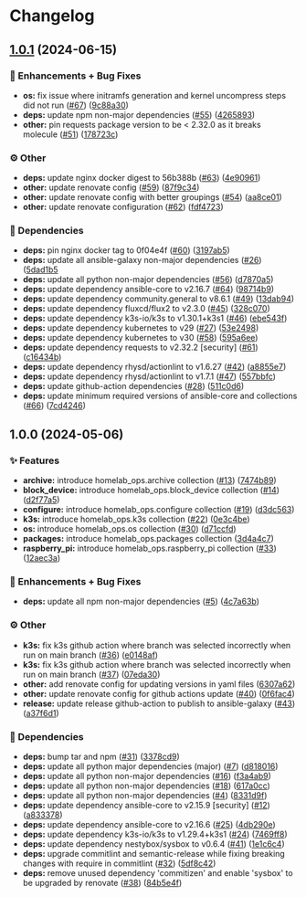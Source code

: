 # Changelog



## [1.0.1](https://github.com/ppat/homelab-ops-ansible/compare/v1.0.0...v1.0.1) (2024-06-15)


### 🐛 Enhancements + Bug Fixes

* **os:** fix issue where initramfs generation and kernel uncompress steps did not run ([#67](https://github.com/ppat/homelab-ops-ansible/issues/67)) ([9c88a30](https://github.com/ppat/homelab-ops-ansible/commit/9c88a30))
* **deps:** update npm non-major dependencies ([#55](https://github.com/ppat/homelab-ops-ansible/issues/55)) ([4265893](https://github.com/ppat/homelab-ops-ansible/commit/4265893))
* **other:** pin requests package version to be < 2.32.0 as it breaks molecule ([#51](https://github.com/ppat/homelab-ops-ansible/issues/51)) ([178723c](https://github.com/ppat/homelab-ops-ansible/commit/178723c))


### ⚙️ Other

* **deps:** update nginx docker digest to 56b388b ([#63](https://github.com/ppat/homelab-ops-ansible/issues/63)) ([4e90961](https://github.com/ppat/homelab-ops-ansible/commit/4e90961))
* **other:** update renovate config ([#59](https://github.com/ppat/homelab-ops-ansible/issues/59)) ([87f9c34](https://github.com/ppat/homelab-ops-ansible/commit/87f9c34))
* **other:** update renovate config with better groupings ([#54](https://github.com/ppat/homelab-ops-ansible/issues/54)) ([aa8ce01](https://github.com/ppat/homelab-ops-ansible/commit/aa8ce01))
* **other:** update renovate configuration ([#62](https://github.com/ppat/homelab-ops-ansible/issues/62)) ([fdf4723](https://github.com/ppat/homelab-ops-ansible/commit/fdf4723))


### 📌 Dependencies

* **deps:** pin nginx docker tag to 0f04e4f ([#60](https://github.com/ppat/homelab-ops-ansible/issues/60)) ([3197ab5](https://github.com/ppat/homelab-ops-ansible/commit/3197ab5))
* **deps:** update all ansible-galaxy non-major dependencies ([#26](https://github.com/ppat/homelab-ops-ansible/issues/26)) ([5dad1b5](https://github.com/ppat/homelab-ops-ansible/commit/5dad1b5)
* **deps:** update all python non-major dependencies ([#56](https://github.com/ppat/homelab-ops-ansible/issues/56)) ([d7870a5](https://github.com/ppat/homelab-ops-ansible/commit/d7870a5))
* **deps:** update dependency ansible-core to v2.16.7 ([#64](https://github.com/ppat/homelab-ops-ansible/issues/64)) ([98714b9](https://github.com/ppat/homelab-ops-ansible/commit/98714b9))
* **deps:** update dependency community.general to v8.6.1 ([#49](https://github.com/ppat/homelab-ops-ansible/issues/49)) ([13dab94](https://github.com/ppat/homelab-ops-ansible/commit/13dab94))
* **deps:** update dependency fluxcd/flux2 to v2.3.0 ([#45](https://github.com/ppat/homelab-ops-ansible/issues/45)) ([328c070](https://github.com/ppat/homelab-ops-ansible/commit/328c0702))
* **deps:** update dependency k3s-io/k3s to v1.30.1+k3s1 ([#46](https://github.com/ppat/homelab-ops-ansible/issues/46)) ([ebe543f](https://github.com/ppat/homelab-ops-ansible/commit/ebe543f))
* **deps:** update dependency kubernetes to v29 ([#27](https://github.com/ppat/homelab-ops-ansible/issues/27)) ([53e2498](https://github.com/ppat/homelab-ops-ansible/commit/53e2498))
* **deps:** update dependency kubernetes to v30 ([#58](https://github.com/ppat/homelab-ops-ansible/issues/58)) ([595a6ee](https://github.com/ppat/homelab-ops-ansible/commit/595a6ee))
* **deps:** update dependency requests to v2.32.2 [security] ([#61](https://github.com/ppat/homelab-ops-ansible/issues/61)) ([c16434b](https://github.com/ppat/homelab-ops-ansible/commit/c16434b))
* **deps:** update dependency rhysd/actionlint to v1.6.27 ([#42](https://github.com/ppat/homelab-ops-ansible/issues/42)) ([a8855e7](https://github.com/ppat/homelab-ops-ansible/commit/a8855e7))
* **deps:** update dependency rhysd/actionlint to v1.7.1 ([#47](https://github.com/ppat/homelab-ops-ansible/issues/47)) ([557bbfc](https://github.com/ppat/homelab-ops-ansible/commit/557bbfc))
* **deps:** update github-action dependencies ([#28](https://github.com/ppat/homelab-ops-ansible/issues/28)) ([511c0d6](https://github.com/ppat/homelab-ops-ansible/commit/511c0d6))
* **deps:** update minimum required versions of ansible-core and collections ([#66](https://github.com/ppat/homelab-ops-ansible/issues/66)) ([7cd4246](https://github.com/ppat/homelab-ops-ansible/commit/7cd4246))


## 1.0.0 (2024-05-06)


### ✨ Features

* **archive:** introduce homelab_ops.archive collection ([#13](https://github.com/ppat/homelab-ops-ansible/issues/13)) ([7474b89](https://github.com/ppat/homelab-ops-ansible/commit/7474b896ee6b2b2b862b27061484edb5b5702dde))
* **block_device:** introduce homelab_ops.block_device collection ([#14](https://github.com/ppat/homelab-ops-ansible/issues/14)) ([d2f77a5](https://github.com/ppat/homelab-ops-ansible/commit/d2f77a57e37c9b1c890b7ad421345c44b120ed49))
* **configure:** introduce homelab_ops.configure collection ([#19](https://github.com/ppat/homelab-ops-ansible/issues/19)) ([d3dc563](https://github.com/ppat/homelab-ops-ansible/commit/d3dc563f64128fe430f6fe1803c162aa9067117c))
* **k3s:** introduce homelab_ops.k3s collection ([#22](https://github.com/ppat/homelab-ops-ansible/issues/22)) ([0e3c4be](https://github.com/ppat/homelab-ops-ansible/commit/0e3c4be36412bce5e7b2b6285bc713505565e87d))
* **os:** introduce homelab_ops.os collection ([#30](https://github.com/ppat/homelab-ops-ansible/issues/30)) ([d71ccfd](https://github.com/ppat/homelab-ops-ansible/commit/d71ccfdb4275ac4c2e0459c845b6122eee08ce9a))
* **packages:** introduce homelab_ops.packages collection ([3d4a4c7](https://github.com/ppat/homelab-ops-ansible/commit/3d4a4c7ca630636349a797f9efe479bc82b3ba6f))
* **raspberry_pi:** introduce homelab_ops.raspberry_pi collection ([#33](https://github.com/ppat/homelab-ops-ansible/issues/33)) ([12aec3a](https://github.com/ppat/homelab-ops-ansible/commit/12aec3a953922b82cbba00cd88926b25f70fcef7))


### 🐛 Enhancements + Bug Fixes

* **deps:** update all npm non-major dependencies ([#5](https://github.com/ppat/homelab-ops-ansible/issues/5)) ([4c7a63b](https://github.com/ppat/homelab-ops-ansible/commit/4c7a63bc9f7846ea3175b3c78bfb17bb3a4bf41d))


### ⚙️ Other

* **k3s:** fix k3s github action where branch was selected incorrectly when run on main branch ([#36](https://github.com/ppat/homelab-ops-ansible/issues/36)) ([e0148af](https://github.com/ppat/homelab-ops-ansible/commit/e0148af68ea5bd00eb7b0f7b9f3fa9bbe1b20318))
* **k3s:** fix k3s github action where branch was selected incorrectly when run on main branch ([#37](https://github.com/ppat/homelab-ops-ansible/issues/37)) ([07eda30](https://github.com/ppat/homelab-ops-ansible/commit/07eda309a1e2c14cf525ea004f885be356b612ce))
* **other:** add renovate config for updating versions in yaml files ([6307a62](https://github.com/ppat/homelab-ops-ansible/commit/6307a6296f431d1912b775a1ded09ea1a1f720ba))
* **other:** update renovate config for github actions update ([#40](https://github.com/ppat/homelab-ops-ansible/issues/40)) ([0f6fac4](https://github.com/ppat/homelab-ops-ansible/commit/0f6fac47f0d5cc7da709b3ac0d8db4b010aef423))
* **release:** update release github-action to publish to ansible-galaxy ([#43](https://github.com/ppat/homelab-ops-ansible/issues/43)) ([a37f6d1](https://github.com/ppat/homelab-ops-ansible/commit/a37f6d1e023b50355a0be62c0f1f4a29de1713c1))


### 📌 Dependencies

* **deps:** bump tar and npm ([#31](https://github.com/ppat/homelab-ops-ansible/issues/31)) ([3378cd9](https://github.com/ppat/homelab-ops-ansible/commit/3378cd9fa216fdaa286466182dd9f4c6ac8a9069))
* **deps:** update all python major dependencies (major) ([#7](https://github.com/ppat/homelab-ops-ansible/issues/7)) ([d818016](https://github.com/ppat/homelab-ops-ansible/commit/d8180166bbf8216e5739c2968c5540f7dca14dad))
* **deps:** update all python non-major dependencies ([#16](https://github.com/ppat/homelab-ops-ansible/issues/16)) ([f3a4ab9](https://github.com/ppat/homelab-ops-ansible/commit/f3a4ab99bb0701188cb6bef132b55735d3d03208))
* **deps:** update all python non-major dependencies ([#18](https://github.com/ppat/homelab-ops-ansible/issues/18)) ([617a0cc](https://github.com/ppat/homelab-ops-ansible/commit/617a0cc9658662765694ca60402eb9ff536d3d4f))
* **deps:** update all python non-major dependencies ([#4](https://github.com/ppat/homelab-ops-ansible/issues/4)) ([8331d9f](https://github.com/ppat/homelab-ops-ansible/commit/8331d9f6af410b2e0be59217c5fd59fe0581f6da))
* **deps:** update dependency ansible-core to v2.15.9 [security] ([#12](https://github.com/ppat/homelab-ops-ansible/issues/12)) ([a833378](https://github.com/ppat/homelab-ops-ansible/commit/a833378f1515f1c770d5b9cf12a1e26b832ac8a5))
* **deps:** update dependency ansible-core to v2.16.6 ([#25](https://github.com/ppat/homelab-ops-ansible/issues/25)) ([4db290e](https://github.com/ppat/homelab-ops-ansible/commit/4db290edd7a54f62d4eb3038b8deabab37a62f1d))
* **deps:** update dependency k3s-io/k3s to v1.29.4+k3s1 ([#24](https://github.com/ppat/homelab-ops-ansible/issues/24)) ([7469ff8](https://github.com/ppat/homelab-ops-ansible/commit/7469ff8d4c66dbe855e00901d6d51d8971792d12))
* **deps:** update dependency nestybox/sysbox to v0.6.4 ([#41](https://github.com/ppat/homelab-ops-ansible/issues/41)) ([1e1c6c4](https://github.com/ppat/homelab-ops-ansible/commit/1e1c6c47ad856746e1a12b04c3495fd08ac04954))
* **deps:** upgrade commitlint and semantic-release while fixing breaking changes with require in commitlint ([#32](https://github.com/ppat/homelab-ops-ansible/issues/32)) ([5df8c42](https://github.com/ppat/homelab-ops-ansible/commit/5df8c42f20864e338e083bac87ab45fb17fe1a5f))
* **deps:** remove unused dependency 'commitizen' and enable 'sysbox' to be upgraded by renovate ([#38](https://github.com/ppat/homelab-ops-ansible/issues/38)) ([84b5e4f](https://github.com/ppat/homelab-ops-ansible/commit/84b5e4ff4c4f048c529c5d0fd7c8827e68361d6e))
